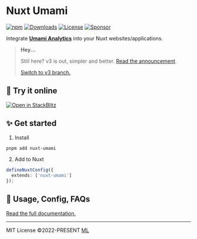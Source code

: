 # Nuxt Umami

[![npm](https://img.shields.io/npm/v/nuxt-umami?style=flat-square)](https://www.npmjs.com/package/nuxt-umami/)
[![Downloads](https://img.shields.io/npm/dt/nuxt-umami.svg?style=flat-square)](https://www.npmjs.com/package/nuxt-umami)
[![License](https://img.shields.io/npm/l/nuxt-umami?style=flat-square)](https://github.com/ijkml/nuxt-umami/blob/main/LICENSE)
[![Sponsor](https://img.shields.io/badge/Sponsor-21262d?style=flat-square&logo=github&logoColor=db61a2)](https://github.com/sponsors/ijkml)

Integrate [**Umami Analytics**](https://umami.is/) into your Nuxt websites/applications.

> **Hey...**
>
> Still here? v3 is out, simpler and better. [Read the announcement](https://umami.nuxt.dev/v2-upgrade-guide).
>
> [Switch to v3 branch.](https://github.com/ijkml/nuxt-umami/tree/module)

## 🚀 Try it online

[![Open in StackBlitz](https://developer.stackblitz.com/img/open_in_stackblitz.svg)](https://stackblitz.com/edit/nuxt-umami)

## ✨ Get started

1. Install

```sh
pnpm add nuxt-umami
```

2. Add to Nuxt

```ts
defineNuxtConfig({
  extends: ['nuxt-umami']
});
```

## 📖 Usage, Config, FAQs

[Read the full documentation.](https://umami.nuxt.dev/v2)

<hr />

MIT License ©2022-PRESENT [ML](https://github.com/ijkml/)
